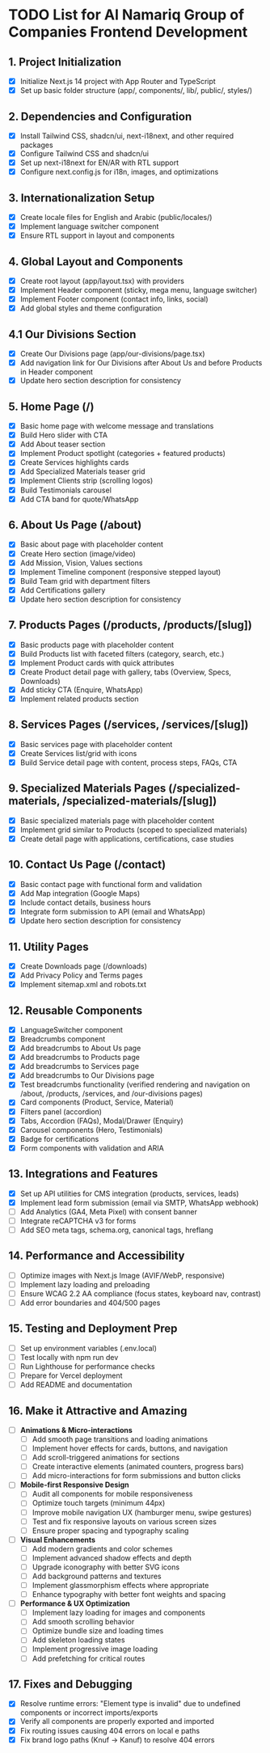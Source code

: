 # TODO List for Al Namariq Group of Companies Frontend Development

## 1. Project Initialization
- [x] Initialize Next.js 14 project with App Router and TypeScript
- [x] Set up basic folder structure (app/, components/, lib/, public/, styles/)

## 2. Dependencies and Configuration
- [x] Install Tailwind CSS, shadcn/ui, next-i18next, and other required packages
- [x] Configure Tailwind CSS and shadcn/ui
- [x] Set up next-i18next for EN/AR with RTL support
- [x] Configure next.config.js for i18n, images, and optimizations

## 3. Internationalization Setup
- [x] Create locale files for English and Arabic (public/locales/)
- [x] Implement language switcher component
- [x] Ensure RTL support in layout and components

## 4. Global Layout and Components
- [x] Create root layout (app/layout.tsx) with providers
- [x] Implement Header component (sticky, mega menu, language switcher)
- [x] Implement Footer component (contact info, links, social)
- [x] Add global styles and theme configuration

## 4.1 Our Divisions Section
- [x] Create Our Divisions page (app/our-divisions/page.tsx)
- [x] Add navigation link for Our Divisions after About Us and before Products in Header component
- [x] Update hero section description for consistency

## 5. Home Page (/)
- [x] Basic home page with welcome message and translations
- [x] Build Hero slider with CTA
- [x] Add About teaser section
- [x] Implement Product spotlight (categories + featured products)
- [x] Create Services highlights cards
- [x] Add Specialized Materials teaser grid
- [x] Implement Clients strip (scrolling logos)
- [x] Build Testimonials carousel
- [x] Add CTA band for quote/WhatsApp

## 6. About Us Page (/about)
- [x] Basic about page with placeholder content
- [x] Create Hero section (image/video)
- [x] Add Mission, Vision, Values sections
- [x] Implement Timeline component (responsive stepped layout)
- [x] Build Team grid with department filters
- [x] Add Certifications gallery
- [x] Update hero section description for consistency

## 7. Products Pages (/products, /products/[slug])
- [x] Basic products page with placeholder content
- [x] Build Products list with faceted filters (category, search, etc.)
- [x] Implement Product cards with quick attributes
- [x] Create Product detail page with gallery, tabs (Overview, Specs, Downloads)
- [x] Add sticky CTA (Enquire, WhatsApp)
- [x] Implement related products section

## 8. Services Pages (/services, /services/[slug])
- [x] Basic services page with placeholder content
- [x] Create Services list/grid with icons
- [x] Build Service detail page with content, process steps, FAQs, CTA

## 9. Specialized Materials Pages (/specialized-materials, /specialized-materials/[slug])
- [x] Basic specialized materials page with placeholder content
- [x] Implement grid similar to Products (scoped to specialized materials)
- [x] Create detail page with applications, certifications, case studies

## 10. Contact Us Page (/contact)
- [x] Basic contact page with functional form and validation
- [x] Add Map integration (Google Maps)
- [x] Include contact details, business hours
- [x] Integrate form submission to API (email and WhatsApp)
- [x] Update hero section description for consistency

## 11. Utility Pages
- [x] Create Downloads page (/downloads)
- [x] Add Privacy Policy and Terms pages
- [x] Implement sitemap.xml and robots.txt

## 12. Reusable Components
- [x] LanguageSwitcher component
- [x] Breadcrumbs component
- [x] Add breadcrumbs to About Us page
- [x] Add breadcrumbs to Products page
- [x] Add breadcrumbs to Services page
- [x] Add breadcrumbs to Our Divisions page
- [x] Test breadcrumbs functionality (verified rendering and navigation on /about, /products, /services, and /our-divisions pages)
- [x] Card components (Product, Service, Material)
- [x] Filters panel (accordion)
- [x] Tabs, Accordion (FAQs), Modal/Drawer (Enquiry)
- [x] Carousel components (Hero, Testimonials)
- [x] Badge for certifications
- [x] Form components with validation and ARIA

## 13. Integrations and Features
- [x] Set up API utilities for CMS integration (products, services, leads)
- [x] Implement lead form submission (email via SMTP, WhatsApp webhook)
- [ ] Add Analytics (GA4, Meta Pixel) with consent banner
- [ ] Integrate reCAPTCHA v3 for forms
- [ ] Add SEO meta tags, schema.org, canonical tags, hreflang

## 14. Performance and Accessibility
- [ ] Optimize images with Next.js Image (AVIF/WebP, responsive)
- [ ] Implement lazy loading and preloading
- [ ] Ensure WCAG 2.2 AA compliance (focus states, keyboard nav, contrast)
- [ ] Add error boundaries and 404/500 pages

## 15. Testing and Deployment Prep
- [ ] Set up environment variables (.env.local)
- [ ] Test locally with npm run dev
- [ ] Run Lighthouse for performance checks
- [ ] Prepare for Vercel deployment
- [ ] Add README and documentation

## 16. Make it Attractive and Amazing
- [ ] **Animations & Micro-interactions**
  - [ ] Add smooth page transitions and loading animations
  - [ ] Implement hover effects for cards, buttons, and navigation
  - [ ] Add scroll-triggered animations for sections
  - [ ] Create interactive elements (animated counters, progress bars)
  - [ ] Add micro-interactions for form submissions and button clicks
- [ ] **Mobile-first Responsive Design**
  - [ ] Audit all components for mobile responsiveness
  - [ ] Optimize touch targets (minimum 44px)
  - [ ] Improve mobile navigation UX (hamburger menu, swipe gestures)
  - [ ] Test and fix responsive layouts on various screen sizes
  - [ ] Ensure proper spacing and typography scaling
- [ ] **Visual Enhancements**
  - [ ] Add modern gradients and color schemes
  - [ ] Implement advanced shadow effects and depth
  - [ ] Upgrade iconography with better SVG icons
  - [ ] Add background patterns and textures
  - [ ] Implement glassmorphism effects where appropriate
  - [ ] Enhance typography with better font weights and spacing
- [ ] **Performance & UX Optimization**
  - [ ] Implement lazy loading for images and components
  - [ ] Add smooth scrolling behavior
  - [ ] Optimize bundle size and loading times
  - [ ] Add skeleton loading states
  - [ ] Implement progressive image loading
  - [ ] Add prefetching for critical routes

## 17. Fixes and Debugging
- [x] Resolve runtime errors: "Element type is invalid" due to undefined components or incorrect imports/exports
- [x] Verify all components are properly exported and imported
- [x] Fix routing issues causing 404 errors on local e paths
- [x] Fix brand logo paths (Knuf -> Kanuf) to resolve 404 errors
